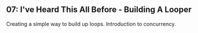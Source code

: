 ## 07: I've Heard This All Before - Building A Looper

Creating a simple way to build up loops.
Introduction to concurrency.
